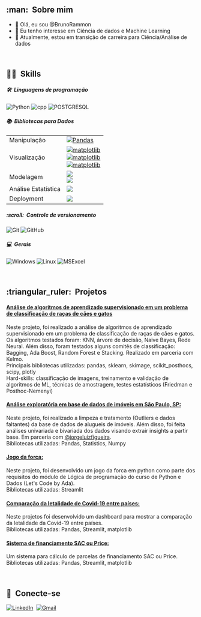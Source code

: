 
<h2> :man: &nbsp;Sobre mim </h2>

- 👋 Olá, eu sou @BrunoRammon
- 👀 Eu tenho interesse em Ciência de dados e Machine Learning
- 🌱 Atualmente, estou em transição de carreira para Ciência/Análise de dados

<br/>

<h2> 🤹🏽 &nbsp;Skills</h2>

<h5> 🛠 &nbsp;Linguagens de programação</h5>

  ![Python](https://img.shields.io/badge/Python-14354C?style=for-the-badge&logo=python&logoColor=white)
  ![cpp](https://img.shields.io/badge/C++-informational?style=for-the-badge&logo=c%2B%2B&logoColor=white)
  ![POSTGRESQL](https://img.shields.io/badge/PostgreSQL-316192?style=for-the-badge&logo=postgresql&logoColor=white) 
  

<h5> 📚 &nbsp;Bibliotecas para Dados</h5>

<table>
    <tr>
        <td>Manipulação</td>
        <td> 
          <a href="https://img.shields.io/badge/Pandas-130654?style=for-the-badge&amp;logo=pandas&amp;logoColor=white">
            <img src="https://img.shields.io/badge/Pandas-130654?style=for-the-badge&amp;logo=pandas&amp;logoColor=white" alt="Pandas" />
          </a> 
        </td>
    </tr>
    <tr>
        <td>Visualização</td>
        <td> 
          <a href="https://img.shields.io/badge/matplotlib-4698C6?style=for-the-badge&amp;logo=matplotlib&amp;logoColor=white">
            <img src="https://img.shields.io/badge/matplotlib-4698C6?style=for-the-badge&amp;logo=matplotlib&amp;logoColor=white" alt="matplotlib" />
          </a><br>
          <a href="https://img.shields.io/badge/seaborn-343663?style=for-the-badge&amp;logo=seaborn&amp;logoColor=white">
            <img src="https://img.shields.io/badge/seaborn-343663?style=for-the-badge&amp;logo=seaborn&amp;logoColor=white" alt="matplotlib" />
          </a><br>
          <a href="plotly-100000?style=for-the-badge&amp;logo=plotly&amp;logoColor=white">
            <img src="https://img.shields.io/badge/plotly-100000?style=for-the-badge&amp;logo=plotly&amp;logoColor=white;logo=seaborn&amp;logoColor=white" alt="matplotlib" />
          </a>
    </tr>
    <tr>
        <td>Modelagem</td>
        <td>
          <a href="https://img.shields.io/badge/SkLearn-ff9c34?style=for-the-badge&amp;logo=scikitlearn&amp;logoColor=white">
            <img src="https://img.shields.io/badge/SkLearn-ff9c34?style=for-the-badge&amp;logo=scikitlearn&amp;logoColor=white" />
          </a><br>
          <a href="https://img.shields.io/badge/tensorflow-316192?style=for-the-badge&amp;logo=tensorflow&amp;logoColor=white">
            <img src="https://img.shields.io/badge/tensorflow-316192?style=for-the-badge&amp;logo=tensorflow&amp;logoColor=white" />
          </a>
    </tr>
    <tr>
        <td>Análise Estatística</td>
        <td>
          <a href="https://img.shields.io/badge/scipy-1E87F0?style=for-the-badge&amp;logo=scipy&amp;logoColor=white">
            <img src="https://img.shields.io/badge/scipy-1E87F0?style=for-the-badge&amp;logo=scipy&amp;logoColor=white" />
          </a>
        </td>
    </tr>
    <tr>
        <td>Deployment</td>
        <td>
          <a href="https://img.shields.io/badge/streamlit-red?style=for-the-badge&amp;logo=streamlit&amp;logoColor=white">
            <img src="https://img.shields.io/badge/streamlit-red?style=for-the-badge&amp;logo=streamlit&amp;logoColor=white" />
          </a>
        </td>
    </tr>
</table>


<!-- - Manipulação 

  ![Pandas](https://img.shields.io/badge/Pandas-130654?style=for-the-badge&logo=pandas&logoColor=white)

- Visualização
  ![Matplotlib](https://img.shields.io/badge/matplotlib-4698C6?style=for-the-badge&logo=matplotlib&logoColor=white)
  ![Seaborn](https://img.shields.io/badge/seaborn-343663?style=for-the-badge&logo=seaborn&logoColor=white)
  ![Plotly](https://img.shields.io/badge/plotly-100000?style=for-the-badge&logo=plotly&logoColor=white)
  
- Modelagem

  ![Sklearn](https://img.shields.io/badge/SkLearn-ff9c34?style=for-the-badge&logo=scikitlearn&logoColor=white)
  ![TensorFlow](https://img.shields.io/badge/tensorflow-316192?style=for-the-badge&logo=tensorflow&logoColor=white)
  
- Análise Estatística

  ![SciPy](https://img.shields.io/badge/scipy-1E87F0?style=for-the-badge&logo=scipy&logoColor=white)

- Deployment

  ![Streamlit](https://img.shields.io/badge/streamlit-red?style=for-the-badge&logo=streamlit&logoColor=white) -->


<h5> :scroll: &nbsp;Controle de versionamento</h5>

  ![Git](https://img.shields.io/badge/Git-F05032?style=for-the-badge&logo=git&logoColor=white)
  ![GitHub](https://img.shields.io/badge/GitHub-100000?style=for-the-badge&logo=github&logoColor=white)

<h5> 💻 &nbsp;Gerais</h5>

  ![Windows](https://img.shields.io/badge/Windows-0078D6?style=for-the-badge&logo=windows&logoColor=white)
  ![Linux](https://img.shields.io/badge/Linux-185886?style=for-the-badge&logo=linux&logoColor=white)
  ![MSExcel](https://img.shields.io/badge/Microsoft_Excel-217346?style=for-the-badge&logo=microsoft-excel&logoColor=white)

<br/>

<h2> :triangular_ruler: &nbsp;Projetos </h2> 


#### [ Análise de algoritmos de aprendizado supervisionado em um problema de classificação de raças de cães e gatos ](https://github.com/BrunoRammon/gato-cachorro_classificacao_de_racas)<br>
Neste projeto, foi realizado a análise de algoritmos de aprendizado supervisionado em um problema de classificação de raças de cães e gatos. Os algoritmos testados foram: KNN, árvore de decisão, Naive Bayes, Rede Neural. Além disso, foram testados alguns comitês de classificação: Bagging, Ada Boost, Random Forest e Stacking. Realizado em parceria com Kelmo.<br>
Principais bibliotecas utilizadas: pandas, sklearn, skimage, scikit_posthocs, scipy, plotly <br>
Hard-skills: classificação de imagens, treinamento e validação de algoritmos de ML, técnicas de amostragem, testes estatísticos (Friedman e Posthoc-Nemenyi)<br>


#### [ Análise exploratória em base de dados de imóveis em São Paulo, SP: ](https://github.com/BrunoRammon/projeto_tecnicas_programacao_i)<br>
Neste projeto, foi realizado a limpeza e tratamento (Outliers e dados faltantes) da base de dados de alugueis de imóveis. Além disso, foi feita análises univariada e bivariada dos dados visando extrair insights a partir base. Em parceria com <a href="https://github.com/jorgeluizfigueira">@jorgeluizfigueira</a>.<br>
Bibliotecas utilizadas: Pandas, Statistics, Numpy


#### [ Jogo da forca: ](https://github.com/BrunoRammon/hangman_game_project)<br>
Neste projeto, foi desenvolvido um jogo da forca em python como parte dos requisitos do módulo de Lógica de programação do curso de Python e Dados (Let's Code by Ada). <br>
Bibliotecas utilizadas: Streamlit

#### [ Comparação da letalidade de Covid-19 entre países: ](https://github.com/BrunoRammon/covid-19_lethality_project)<br>
Neste projetos foi desenvolvido um dashboard para mostrar a comparação da letalidade da Covid-19 entre países. <br>
Bibliotecas utilizadas: Pandas, Streamlit, matplotlib

#### [ Sistema de financiamento SAC ou Price: ](https://github.com/BrunoRammon/loan_system_project)<br>
Um sistema para cálculo de parcelas de financiamento SAC ou Price. <br>
Bibliotecas utilizadas: Pandas, Streamlit, matplotlib

<br/>

<h2> 🤝 &nbsp;Conecte-se </h2> 
<a href="https://www.linkedin.com/in/bruno-r-s-souza/"><img src="https://img.shields.io/badge/linkedin-%230077B5.svg?&style=for-the-badge&logo=linkedin&logoColor=white" alt="LinkedIn" /></a>&nbsp;
<a href="mailto:brunorssouza0@gmail.com?subject=Olá%20Bruno"><img src="https://img.shields.io/badge/gmail-%23D14836.svg?&style=for-the-badge&logo=gmail&logoColor=white" alt="Gmail"/>
<!---
BrunoRammon/BrunoRammon is a ✨ special ✨ repository because its `README.md` (this file) appears on your GitHub profile.
You can click the Preview link to take a look at your changes.
--->
